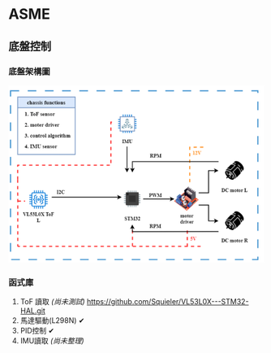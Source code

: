 # ASME

## 底盤控制
### 底盤架構圖  
![底盤架構](image.png)
### 函式庫
1. ToF 讀取 *(尚未測試)* https://github.com/Squieler/VL53L0X---STM32-HAL.git
2. 馬達驅動(L298N) &#10004; 
3. PID控制 &#10004;
4. IMU讀取 *(尚未整理)*